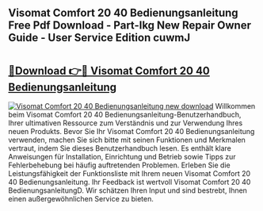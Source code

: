 ## Visomat Comfort 20 40 Bedienungsanleitung Free Pdf Download - Part-Ikg New Repair Owner Guide - User Service Edition cuwmJ

# <h2><a href="http://df3dc2.blite.top/?on=Visomat+Comfort+20+40+Bedienungsanleitung">🔗Download 👉🔴 Visomat Comfort 20 40 Bedienungsanleitung</a></h2>

[![Visomat Comfort 20 40 Bedienungsanleitung new download](https://i.imgur.com/lujVjoI.png)](http://df3dc2.blite.top/?on=Visomat+Comfort+20+40+Bedienungsanleitung)
Willkommen beim Visomat Comfort 20 40 Bedienungsanleitung-Benutzerhandbuch, Ihrer ultimativen Ressource zum Verständnis und zur Verwendung Ihres neuen Produkts. Bevor Sie Ihr Visomat Comfort 20 40 Bedienungsanleitung verwenden, machen Sie sich bitte mit seinen Funktionen und Merkmalen vertraut, indem Sie dieses Benutzerhandbuch lesen. Es enthält klare Anweisungen für Installation, Einrichtung und Betrieb sowie Tipps zur Fehlerbehebung bei häufig auftretenden Problemen. Erleben Sie die Leistungsfähigkeit der Funktionsliste mit Ihrem neuen Visomat Comfort 20 40 Bedienungsanleitung. Ihr Feedback ist wertvoll Visomat Comfort 20 40 BedienungsanleitungD. Wir schätzen Ihren Input und sind bestrebt, Ihnen einen außergewöhnlichen Service zu bieten.

